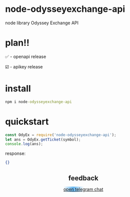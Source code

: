 # node-odysseyexchange-api
node library Odyssey Exchange API


# plan‼️
✅ - openapi release

☑️ - apikey release



# install
```cmd
npm i node-odysseyexchange-api
```

# quickstart
```js
const OdyEx = require('node-odysseyexchange-api');
let ans = OdyEx.getTicket(symbol);
console.log(ans);
```

response:
```json
{}
```
<div align="center">
  <h2>feedback</h2>
  <div style=" text-align: center; margin-top: 24px; line-height: 0;">
    <a style="background-image: linear-gradient(270deg, rgba(100, 181, 239, 0) 48.44%, #64b5ef 75.52%, rgba(100, 181, 239, 0) 100%); background-repeat: no-repeat; animation: bg-move linear 5s infinite;" href="t.me/libfordev">open telegram chat</a>
  </div>
</div>
